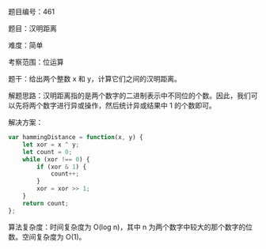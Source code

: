 题目编号：461

题目：汉明距离

难度：简单

考察范围：位运算

题干：给出两个整数 x 和 y，计算它们之间的汉明距离。

解题思路：汉明距离指的是两个数字的二进制表示中不同位的个数。因此，我们可以先将两个数字进行异或操作，然后统计异或结果中 1 的个数即可。

解决方案：

```javascript
var hammingDistance = function(x, y) {
    let xor = x ^ y;
    let count = 0;
    while (xor !== 0) {
        if (xor & 1) {
            count++;
        }
        xor = xor >> 1;
    }
    return count;
};
```

算法复杂度：时间复杂度为 O(log n)，其中 n 为两个数字中较大的那个数字的位数。空间复杂度为 O(1)。